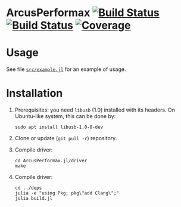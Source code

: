 # ArcusPerformax [![Build Status](https://github.com/emmt/ArcusPerformax.jl/actions/workflows/CI.yml/badge.svg?branch=main)](https://github.com/emmt/ArcusPerformax.jl/actions/workflows/CI.yml?query=branch%3Amain) [![Build Status](https://ci.appveyor.com/api/projects/status/github/emmt/ArcusPerformax.jl?svg=true)](https://ci.appveyor.com/project/emmt/ArcusPerformax-jl) [![Coverage](https://codecov.io/gh/emmt/ArcusPerformax.jl/branch/main/graph/badge.svg)](https://codecov.io/gh/emmt/ArcusPerformax.jl)

# Usage

See file [`src/example.jl`](src/example.jl) for an example of usage.


# Installation

1. Prerequisites: you need `libusb` (1.0) installed with its headers.  On
   Ubuntu-like system, this can be done by:

   ```{.sh}
   sudo apt install libusb-1.0-0-dev
   ```

2. Clone or update (`git pull -r`) repository.

3. Compile driver:

   ```{.sh}
   cd ArcusPerformax.jl/driver
   make
   ```

4. Compile driver:

   ```{.sh}
   cd ../deps
   julia -e "using Pkg; pkg\"add Clang\";"
   julia build.jl
   ```
